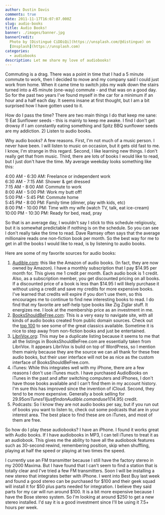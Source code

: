 ```yaml
---
author: Dustin Davis
comments: true
date: 2011-11-17T16:07:07.000Z
slug: audio-books
title: Audio Books!
banner: ./images/banner.jpg
bannerCredit:
  Photo by [Distingué CiDDiQi](https://unsplash.com/@distingue) on
  [Unsplash](https://unsplash.com)
categories:
  - audiobooks
description: Let me share my love of audiobooks!
---
```


Commuting is a drag. There was a point in time that I had a 5 minute commute to
work, then I decided to move and my company said I could just work from home.
When it came time to switch jobs my walk down the stairs turned into a 45 minute
(one-way) commute - and that was on a good day. So for the past two years I've
found myself in the car for a minimum if an hour and a half each day. It seems
insane at first thought, but I am a bit surprised how I have gotten used to it.

How do I pass the time? There are two main things I do that keep me sane: 1) Eat
Sunflower seeds - this is mainly to keep me awake. I find I don't get drowsy if
I am constantly eating something and Spitz BBQ sunflower seeds are my
addiction. 2) Listen to audio books.

Why audio books? A few reasons. First, I'm not much of a music person. I never
have been. I will listen to music on occasion, but it gets old fast to me. I
know, I'm strange in this regard. Second, I like learning new things. I don't
really get that from music. Third, there are lots of books I would like to read,
but I just don't have the time. My average weekday looks something like this:

4:00 AM - 6:30 AM: Freelance or independent work  
6:30 AM - 7:15 AM: Shower & get dressed  
7:15 AM - 8:00 AM: Commute to work  
8:00 AM - 5:00 PM: Work my butt off!  
5:00 PM - 5:45 PM: Commute home  
5:45 PM - 8:00 PM: Family time (dinner, play with kids, etc)  
8:00 PM - 10:00 PM: Time with my wife (watch TV, talk, eat ice-cream)  
10:00 PM - 10:30 PM: Ready for bed, read, pray

So that is an average day, I wouldn't say I stick to this schedule religiously,
but it is somewhat predictable if nothing is on the schedule. So you can see I
don't really take the time to read. Dave Ramsey often says that the average
millionaire reads one non-fiction book per month. So the best way for me to get
in all the books I would like to read, is by listening to audio books.

Here are some of my favorite sources for audio books:

1. [Audible.com](http://www.jdoqocy.com/click-1639684-10400420?sid=nerdydork):
   this like the Amazon of audio books. (In fact, they are now owned by Amazon).
   I have a monthly subscription that I pay
   $14.95 per month for. This gives me 1 credit per month. Each audio book is 1 credit. Also, as a subscription member, you get discounted pricing on all books. If a discounted price of a book is less than $14.95
   I will likely purchase it without using a credit and save my credits for more
   expensive books. I've learned that credits will expire if you don't use them,
   so this encourages me to continue to find new interesting books to read. I do
   find that my favorite are self-help type books like Zig Ziglar stuff. It
   energizes me. I look at the membership price as an investment in me.
2. [BooksShouldBeFree.com](http://www.booksshouldbefree.com/): This is a very
   easy to navigate site, with all kinds of audio books created from public
   domain sources. Check out the
   [top 100](http://www.booksshouldbefree.com/Top_100) to see some of the great
   classics available. Sometime it is nice to step away from non-fiction books
   and just be entertained.
3. [LibriVox.org](http://librivox.org/): This may be a duplicate listing because
   it seems to me that all the listings in BooksShouldBeFree.com are essentially
   taken from LibriVox. It appears LibriVox is build on top of WordPress, so I
   mention them mainly because they are the source we can all thank for these
   free audio books, but their user interface will not be as nice as the custom
   interface of BooksShouldBeFree.com.
4. iTunes: While this integrates well with my iPhone, there are a few reasons I
   don't use iTunes much. I have purchased AudioBooks on iTunes in the past and
   after switching computers and iPhones, I don't have those books available and
   I can't find them in my account history. I'm sure this has improved since the
   invention of iCloud. Second, they tend to be more expensive. Generally a book
   selling for $29.95 on iTunes I'll just find on Audible.com and use 1 ($14.95)
   credit.
5. Podcasts: So I know they are not audio books per say, but if you run out of
   books you want to listen to, check out some podcasts that are in your
   interest area. The best place to find these are on iTunes, and most of them
   are free.

So how do I play these audiobooks? I have an iPhone. I found it works great with
Audio books. If I have audiobooks in MP3, I can tell iTunes to treat it as an
audiobook. This gives me the ability to have all the audiobook features such as
30-second rewind, remembering position, skip when shuffling, playing at half the
speed or playing at two times the speed.

I currently use an FM transmitter because I still have the factory stereo in my
2000 Maxima. But I have found that I can't seem to find a station that is
totally clear and I've tried a few FM transmitters. Soon I will be installing a
new stereo that integrates better with iPhone. I went into Best Buy last week
and found a good stereo can be purchased for
$100 and their geek squad will install it for $50 plus parts needed for
integration. I believe they said parts for my car will run around
$100. It is a bit more expensive because I have the Bose stereo system. So I'm looking at around $250
to get a new stereo installed. I'd say it is a good investment since I'll be
using it 7.5+ hours per week.
